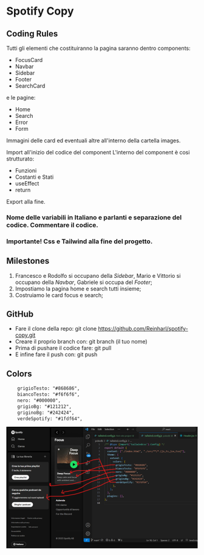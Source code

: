 # Spotify Copy

## Coding Rules

Tutti gli elementi che costituiranno la pagina saranno dentro components:

- FocusCard
- Navbar
- Sidebar
- Footer
- SearchCard

e le pagine:

- Home
- Search
- Error
- Form

Immagini delle card ed eventuali altre all'interno della cartella images.

Import all'inizio del codice del component
L'interno del component è cosi strutturato:

- Funzioni
- Costanti e Stati
- useEffect
- return

Export alla fine.

### Nome delle variabili in Italiano e parlanti e separazione del codice. Commentare il codice.

### Importante! Css e Tailwind alla fine del progetto.

## Milestones

1. Francesco e Rodolfo si occupano della _Sidebar_,
   Mario e Vittorio si occupano della _Navbar_,
   Gabriele si occupa del _Footer_;
2. Impostiamo la pagina home e search tutti insieme;
3. Costruiamo le card focus e search;

## GitHub

- Fare il clone della repo: git clone https://github.com/Reinharl/spotify-copy.git
- Creare il proprio branch con: git branch (il tuo nome)
- Prima di pushare il codice fare: git pull
- E infine fare il push con: git push

## Colors

        grigioTesto: "#868686",
        biancoTesto: "#f6f6f6",
        nero: "#000000",
        grigioBg: "#121212",
        griginoBg: "#242424",
        verdeSpotify: "#1fdf64",

![alt text](src/images/color_rules.png?raw=true)
